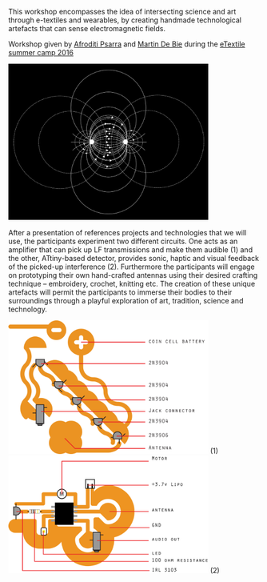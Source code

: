 This workshop encompasses the idea of intersecting science and art through e-textiles and wearables, by creating handmade technological artefacts that can sense electromagnetic fields.

Workshop given by [Afroditi Psarra](http://afroditipsarra.com/) and [Martin De Bie](martindebie.com) during the [eTextile summer camp 2016](http://etextile-summercamp.org/2016/emf/)

<img src=EMFLOW.jpg width=400>

After a  presentation of references projects and technologies that we will use, the participants experiment two different circuits. 
One acts as an amplifier that can pick up LF transmissions and make them audible (1) and the other, ATtiny-based detector, provides sonic, haptic and visual feedback of the picked-up interference (2). 
Furthermore the participants will engage on prototyping their own hand-crafted antennas using their desired crafting technique – embroidery, crochet, knitting etc. 
The creation of these unique artefacts will permit the participants to immerse their bodies to their surroundings through a playful exploration of art, tradition, science and technology. 

<img src=TransistorSimpleCircuit/schematics/amplifierEMF.png width=400>
(1)

<img src=tinyEMF/schematics/atTinyEMF.png width=400>
(2)